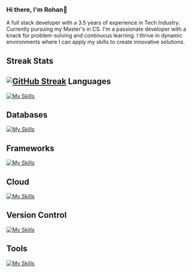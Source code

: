 ### Hi there, I'm Rohan👋
A full stack developer with a 3.5 years of experience in Tech Industry. Currently pursuing my Master's in CS. I'm a passionate developer with a knack for problem-solving and continuous learning. I thrive in dynamic environments where I can apply my skills to create innovative solutions.

<!--
**rohanbawa/rohanbawa** is a ✨ _special_ ✨ repository because its `README.md` (this file) appears on your GitHub profile.

Here are some ideas to get you started:

- 🔭 I’m currently working on ...
- 🌱 I’m currently learning ...
- 👯 I’m looking to collaborate on ...
- 🤔 I’m looking for help with ...
- 💬 Ask me about ...
- 📫 How to reach me: ...
- 😄 Pronouns: ...
- ⚡ Fun fact: ...
--> 
Streak Stats
---
[![GitHub Streak](https://streak-stats.demolab.com/?user=rohanbawa)](https://git.io/streak-stats)
Languages
---
[![My Skills](https://skillicons.dev/icons?i=ts,js,html,css,java,py)](https://skillicons.dev)

Databases
---
[![My Skills](https://skillicons.dev/icons?i=mysql,mongodb,postgres,dynamodb)](https://skillicons.dev)

Frameworks
---
[![My Skills](https://skillicons.dev/icons?i=express,react,tailwind,spring,gradle,maven)](https://skillicons.dev)

Cloud
---
[![My Skills](https://skillicons.dev/icons?i=aws,azure)](https://skillicons.dev)

Version Control
---
[![My Skills](https://skillicons.dev/icons?i=git,bitbucket,github)](https://skillicons.dev)

Tools
---
[![My Skills](https://skillicons.dev/icons?i=docker,vscode,eclipse,postman,jenkins,kafka)](https://skillicons.dev)
